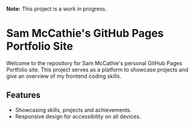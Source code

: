 **Note:** This project is a work in progress.

# Sam McCathie's GitHub Pages Portfolio Site

Welcome to the repository for Sam McCathie's personal GitHub Pages Portfolio site. This project serves as a platform to showcase projects and give an overview of my frontend coding skills.

## Features

- Showcasing skills, projects and achievements.
- Responsive design for accessibility on all devices.
